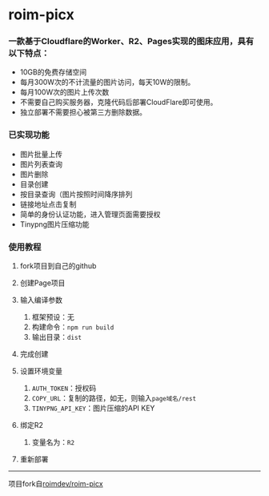 # roim-picx

### 一款基于Cloudflare的Worker、R2、Pages实现的图床应用，具有以下特点：

* 10GB的免费存储空间
* 每月300W次的不计流量的图片访问，每天10W的限制。
* 每月100W次的图片上传次数
* 不需要自己购买服务器，克隆代码后部署CloudFlare即可使用。
* 独立部署不需要担心被第三方删除数据。

### 已实现功能

* 图片批量上传
* 图片列表查询
* 图片删除
* 目录创建
* 按目录查询（图片按照时间降序排列
* 链接地址点击复制
* 简单的身份认证功能，进入管理页面需要授权
* Tinypng图片压缩功能

### 使用教程

1. fork项目到自己的github
2. 创建Page项目
3. 输入编译参数

    1. 框架预设：无
    2. 构建命令：`npm run build`
    3. 输出目录：`dist`
4. 完成创建
5. 设置环境变量

    1. `AUTH_TOKEN`：授权码
    2. `COPY_URL`：复制的路径，如无，则输入`page域名/rest`
    3. `TINYPNG_API_KEY`：图片压缩的API KEY
6. 绑定R2

    1. 变量名为：`R2`
7. 重新部署

---

项目fork自[roimdev/roim-picx](https://github.com/roimdev/roim-picx)